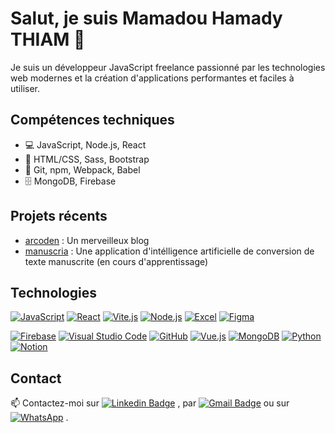 # Salut, je suis Mamadou Hamady THIAM 👋


Je suis un développeur JavaScript freelance passionné par les technologies web modernes et la création d'applications performantes et faciles à utiliser. 

## Compétences techniques
- 💻 JavaScript, Node.js, React
- 🎨 HTML/CSS, Sass, Bootstrap
- 🔧 Git, npm, Webpack, Babel
- 🗄️ MongoDB, Firebase

## Projets récents
- [arcoden](https://blog.thiamdooro.pro) : Un merveilleux blog
- [manuscria](https://t.me/dooro93) : Une application d'intélligence artificielle de conversion de texte manuscrite (en cours d'apprentissage)

## Technologies

[![JavaScript](https://img.shields.io/badge/JavaScript-F7DF1E?style=for-the-badge&logo=javascript&logoColor=black)](https://developer.mozilla.org/en-US/docs/Web/JavaScript)
[![React](https://img.shields.io/badge/React-61DAFB?style=for-the-badge&logo=react&logoColor=black)](https://reactjs.org/)
[![Vite.js](https://img.shields.io/badge/Vite.js-2.5.6-blueviolet?style=for-the-badge&logo=vite)](https://vitejs.dev/)
[![Node.js](https://img.shields.io/badge/Node.js-339933?style=for-the-badge&logo=node.js&logoColor=white)](https://nodejs.org/)
[![Excel](https://img.shields.io/badge/Excel-16A94D?style=for-the-badge&logo=microsoft-excel&logoColor=white)](https://www.microsoft.com/en-us/microsoft-365/excel)
[![Figma](https://img.shields.io/badge/Figma-figma-orange?style=for-the-badge&logo=figma)](https://figma.com)

[![Firebase](https://img.shields.io/badge/Firebase-FFCA28?style=for-the-badge&logo=firebase&logoColor=black)](https://firebase.google.com/)
[![Visual Studio Code](https://img.shields.io/badge/VS_Code-007ACC?style=for-the-badge&logo=visual-studio-code&logoColor=white)](https://code.visualstudio.com/)
[![GitHub](https://img.shields.io/badge/GitHub-181717?style=for-the-badge&logo=github&logoColor=white)](https://github.com/)
[![Vue.js](https://img.shields.io/badge/Vue.js-4FC08D?style=flat&logo=vue.js&logoColor=white)](https://vuejs.org/)
[![MongoDB](https://img.shields.io/badge/MongoDB-4.4-green.svg?logo=mongodb)](https://www.mongodb.com/)
[![Python](https://img.shields.io/badge/Python-3.9.0-blue?logo=python&logoColor=white)](https://www.python.org/downloads/release/python-390/)
[![Notion](https://img.shields.io/badge/-Notion-000000?logo=notion&style=flat)](https://www.notion.so/)

## Contact

📫 Contactez-moi sur [![Linkedin Badge](https://img.shields.io/badge/-LinkedIn-blue?style=flat-square&logo=Linkedin&logoColor=white&link=https://bit.ly/dooro-in)](https://bit.ly/dooro-in)
, par [![Gmail Badge](https://img.shields.io/badge/-Gmail-red?style=flat&logo=gmail&logoColor=white)](mailto:dooro.mah@gmail.com)
 ou sur [![WhatsApp](https://img.shields.io/badge/WhatsApp-25D366?style=for-the-badge&logo=whatsapp&logoColor=white)](https://wa.me/776280898)
.

